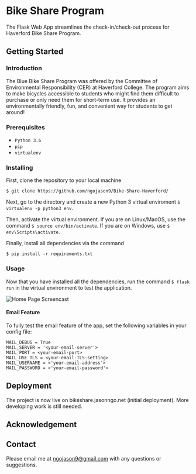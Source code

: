 # Bike Share Program
The Flask Web App streamlines the check-in/check-out process for Haverford Bike Share Program.

## Getting Started

### Introduction
The Blue Bike Share Program was offered by the Committee of Environmental Responsibility (CER) at Haverford College. The program aims to make bicycles accessible to students who might find them difficult to purchase or only need them for short-term use. It provides an environmentally friendly, fun, and convenient way for students to get around!

### Prerequisites
- `Python 3.6`
- `pip`
- `virtualenv`

### Installing
First, clone the repository to your local machine
```
$ git clone https://github.com/ngojason9/Bike-Share-Haverford/
```
Next, go to the directory and create a new Python 3 virtual enviroment `$ virtualenv -p python3 env`.

Then, activate the virtual environment. If you are on Linux/MacOS, use the command `$ source env/bin/activate`. If you are on Windows, use `$ env\Scripts\activate`.

Finally, install all dependencies via the command
```
$ pip install -r requirements.txt
```

### Usage
Now that you have installed all the dependencies, run the command `$ flask run` in the virtual environment to test the application.

![Home Page Screencast](screenshots/myimage.gif)

#### Email Feature
To fully test the email feature of the app, set the following variables in your config file:
```
MAIL_DEBUG = True
MAIL_SERVER = '<your-email-server'>
MAIL_PORT = <your-email-port>
MAIL_USE_TLS = <your-email-TLS-setting>
MAIL_USERNAME = <'your-email-address'>
MAIL_PASSWORD = <'your-email-password'>
```

## Deployment
The project is now live on bikeshare.jasonngo.net (initial deployment). More developing work is still needed.

## Acknowledgement

## Contact
Please email me at ngojason9@gmail.com with any questions or suggestions.
